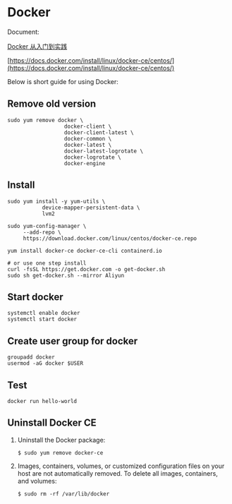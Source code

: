# Docker

Document:

 [Docker 从入门到实践](https://yeasy.gitbooks.io/docker_practice/)

[https://docs.docker.com/install/linux/docker-ce/centos/](https://docs.docker.com/install/linux/docker-ce/centos/)



Below is short guide for using Docker:

## Remove old version

```text
sudo yum remove docker \
                  docker-client \
                  docker-client-latest \
                  docker-common \
                  docker-latest \
                  docker-latest-logrotate \
                  docker-logrotate \
                  docker-engine
```

## Install

```text
sudo yum install -y yum-utils \
           device-mapper-persistent-data \
           lvm2

sudo yum-config-manager \
     --add-repo \
     https://download.docker.com/linux/centos/docker-ce.repo

yum install docker-ce docker-ce-cli containerd.io

# or use one step install
curl -fsSL https://get.docker.com -o get-docker.sh
sudo sh get-docker.sh --mirror Aliyun

```

## Start docker

```text
systemctl enable docker
systemctl start docker
```

## Create user group for docker 

```text
groupadd docker
usermod -aG docker $USER
```

## Test

```text
docker run hello-world
```





## Uninstall Docker CE

1. Uninstall the Docker package:

   ```text
   $ sudo yum remove docker-ce
   ```

2. Images, containers, volumes, or customized configuration files on your host are not automatically removed. To delete all images, containers, and volumes:

   ```text
   $ sudo rm -rf /var/lib/docker
   ```











